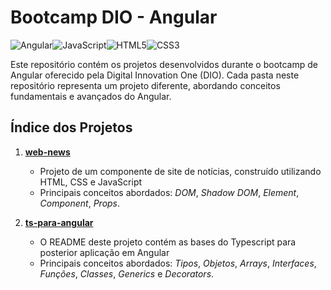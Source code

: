 # Bootcamp DIO - Angular

![Angular](https://img.shields.io/badge/angular-%23DD0031.svg?style=for-the-badge&logo=angular&logoColor=white)![JavaScript](https://img.shields.io/badge/javascript-%23323330.svg?style=for-the-badge&logo=javascript&logoColor=%23F7DF1E)![HTML5](https://img.shields.io/badge/html5-%23E34F26.svg?style=for-the-badge&logo=html5&logoColor=white)![CSS3](https://img.shields.io/badge/css3-%231572B6.svg?style=for-the-badge&logo=css3&logoColor=white)

Este repositório contém os projetos desenvolvidos durante o bootcamp de Angular oferecido pela Digital Innovation One (DIO). Cada pasta neste repositório representa um projeto diferente, abordando conceitos fundamentais e avançados do Angular.

## Índice dos Projetos

1. **[web-news](./web-news)**
   - Projeto de um componente de site de notícias, construído utilizando HTML, CSS e JavaScript
   - Principais conceitos abordados: *DOM*, *Shadow DOM*, *Element*, *Component*, *Props*.
   
2. **[ts-para-angular](./ts-para-angular)**
   - O README deste projeto contém as bases do Typescript para posterior aplicação em Angular
   - Principais conceitos abordados: *Tipos*, *Objetos*, *Arrays*, *Interfaces*, *Funções*, *Classes*, *Generics* e *Decorators*.